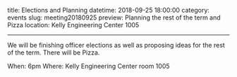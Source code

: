title: Elections and Planning
datetime: 2018-09-25 18:00:00
category: events
slug: meeting20180925
preview: Planning the rest of the term and Pizza
location: Kelly Engineering Center 1005

---

We will be finishing officer elections as well as proposing ideas for the rest of the term. There will be Pizza.

When: 6pm
Where: Kelly Engineering Center room 1005

